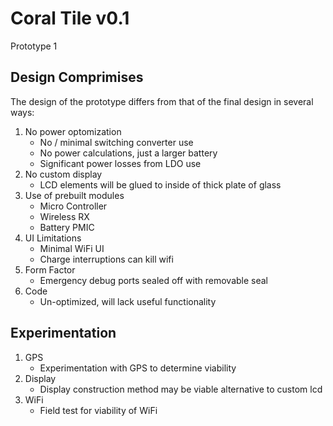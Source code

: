 # Coral Tile v0.1

Prototype 1

## Design Comprimises

The design of the prototype differs from that of the final design in several ways:

1. No power optomization
    * No / minimal switching converter use
    * No power calculations, just a larger battery
    * Significant power losses from LDO use
2. No custom display
    * LCD elements will be glued to inside of thick plate of glass
3. Use of prebuilt modules
    * Micro Controller
    * Wireless RX
    * Battery PMIC
4. UI Limitations
    * Minimal WiFi UI
    * Charge interruptions can kill wifi
5. Form Factor
   * Emergency debug ports sealed off with removable seal
6. Code
    * Un-optimized, will lack useful functionality



## Experimentation

1. GPS
    * Experimentation with GPS to determine viability
2. Display
    * Display construction method may be viable alternative to custom lcd
3. WiFi
    * Field test for viability of WiFi 